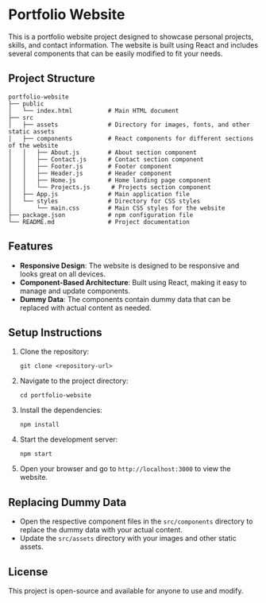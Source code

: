 # Portfolio Website

This is a portfolio website project designed to showcase personal projects, skills, and contact information. The website is built using React and includes several components that can be easily modified to fit your needs.

## Project Structure

```
portfolio-website
├── public
│   └── index.html          # Main HTML document
├── src
│   ├── assets              # Directory for images, fonts, and other static assets
│   ├── components          # React components for different sections of the website
│   │   ├── About.js        # About section component
│   │   ├── Contact.js      # Contact section component
│   │   ├── Footer.js       # Footer component
│   │   ├── Header.js       # Header component
│   │   ├── Home.js         # Home landing page component
│   │   └── Projects.js      # Projects section component
│   ├── App.js              # Main application file
│   └── styles              # Directory for CSS styles
│       └── main.css        # Main CSS styles for the website
├── package.json            # npm configuration file
└── README.md               # Project documentation
```

## Features

- **Responsive Design**: The website is designed to be responsive and looks great on all devices.
- **Component-Based Architecture**: Built using React, making it easy to manage and update components.
- **Dummy Data**: The components contain dummy data that can be replaced with actual content as needed.

## Setup Instructions

1. Clone the repository:
   ```
   git clone <repository-url>
   ```

2. Navigate to the project directory:
   ```
   cd portfolio-website
   ```

3. Install the dependencies:
   ```
   npm install
   ```

4. Start the development server:
   ```
   npm start
   ```

5. Open your browser and go to `http://localhost:3000` to view the website.

## Replacing Dummy Data

- Open the respective component files in the `src/components` directory to replace the dummy data with your actual content.
- Update the `src/assets` directory with your images and other static assets.

## License

This project is open-source and available for anyone to use and modify.
